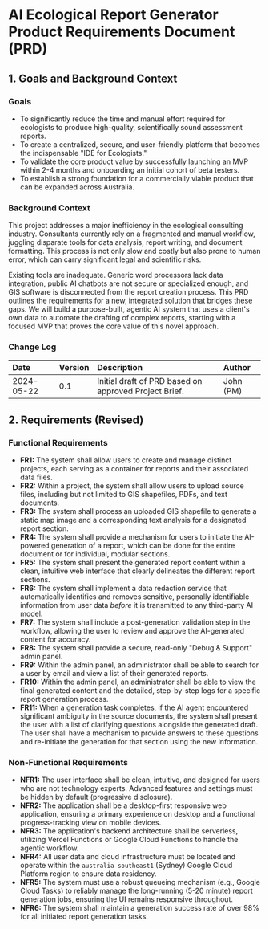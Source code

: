 # AI Ecological Report Generator Product Requirements Document (PRD)

## 1. Goals and Background Context

### Goals
*   To significantly reduce the time and manual effort required for ecologists to produce high-quality, scientifically sound assessment reports.
*   To create a centralized, secure, and user-friendly platform that becomes the indispensable "IDE for Ecologists."
*   To validate the core product value by successfully launching an MVP within 2-4 months and onboarding an initial cohort of beta testers.
*   To establish a strong foundation for a commercially viable product that can be expanded across Australia.

### Background Context
This project addresses a major inefficiency in the ecological consulting industry. Consultants currently rely on a fragmented and manual workflow, juggling disparate tools for data analysis, report writing, and document formatting. This process is not only slow and costly but also prone to human error, which can carry significant legal and scientific risks.

Existing tools are inadequate. Generic word processors lack data integration, public AI chatbots are not secure or specialized enough, and GIS software is disconnected from the report creation process. This PRD outlines the requirements for a new, integrated solution that bridges these gaps. We will build a purpose-built, agentic AI system that uses a client's own data to automate the drafting of complex reports, starting with a focused MVP that proves the core value of this novel approach.

### Change Log
| Date       | Version | Description                                          | Author     |
| :--------- | :------ | :--------------------------------------------------- | :--------- |
| 2024-05-22 | 0.1     | Initial draft of PRD based on approved Project Brief. | John (PM)  |

## 2. Requirements (Revised)

### Functional Requirements
*   **FR1:** The system shall allow users to create and manage distinct projects, each serving as a container for reports and their associated data files.
*   **FR2:** Within a project, the system shall allow users to upload source files, including but not limited to GIS shapefiles, PDFs, and text documents.
*   **FR3:** The system shall process an uploaded GIS shapefile to generate a static map image and a corresponding text analysis for a designated report section.
*   **FR4:** The system shall provide a mechanism for users to initiate the AI-powered generation of a report, which can be done for the entire document or for individual, modular sections.
*   **FR5:** The system shall present the generated report content within a clean, intuitive web interface that clearly delineates the different report sections.
*   **FR6:** The system shall implement a data redaction service that automatically identifies and removes sensitive, personally identifiable information from user data *before* it is transmitted to any third-party AI model.
*   **FR7:** The system shall include a post-generation validation step in the workflow, allowing the user to review and approve the AI-generated content for accuracy.
*   **FR8:** The system shall provide a secure, read-only "Debug & Support" admin panel.
*   **FR9:** Within the admin panel, an administrator shall be able to search for a user by email and view a list of their generated reports.
*   **FR10:** Within the admin panel, an administrator shall be able to view the final generated content and the detailed, step-by-step logs for a specific report generation process.
*   **FR11:** When a generation task completes, if the AI agent encountered significant ambiguity in the source documents, the system shall present the user with a list of clarifying questions alongside the generated draft. The user shall have a mechanism to provide answers to these questions and re-initiate the generation for that section using the new information.

### Non-Functional Requirements
*   **NFR1:** The user interface shall be clean, intuitive, and designed for users who are not technology experts. Advanced features and settings must be hidden by default (progressive disclosure).
*   **NFR2:** The application shall be a desktop-first responsive web application, ensuring a primary experience on desktop and a functional progress-tracking view on mobile devices.
*   **NFR3:** The application's backend architecture shall be serverless, utilizing Vercel Functions or Google Cloud Functions to handle the agentic workflow.
*   **NFR4:** All user data and cloud infrastructure must be located and operate within the `australia-southeast1` (Sydney) Google Cloud Platform region to ensure data residency.
*   **NFR5:** The system must use a robust queueing mechanism (e.g., Google Cloud Tasks) to reliably manage the long-running (5-20 minute) report generation jobs, ensuring the UI remains responsive throughout.
*   **NFR6:** The system shall maintain a generation success rate of over 98% for all initiated report generation tasks.
